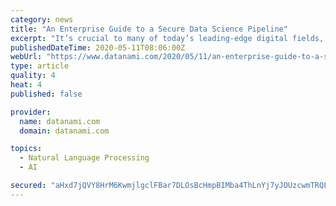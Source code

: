 ```yaml
---
category: news
title: "An Enterprise Guide to a Secure Data Science Pipeline"
excerpt: "It’s crucial to many of today’s leading-edge digital fields, including data science and machine learning. No single technology vendor can outmatch the pace of innovation the open-source data science community maintains."
publishedDateTime: 2020-05-11T08:06:00Z
webUrl: "https://www.datanami.com/2020/05/11/an-enterprise-guide-to-a-secure-data-science-pipeline/"
type: article
quality: 4
heat: 4
published: false

provider:
  name: datanami.com
  domain: datanami.com

topics:
  - Natural Language Processing
  - AI

secured: "aHxd7jQVY8HrM6KwmjlgclFBar7DLOsBcHmpBIMba4ThLnYj7yJOUzcwmTRQLpZhgXaMcbRmeLMtuYHgz3ea8yVpQvtNc+U/8ofZwnAUNq6QKDG8WeGA2EFqRuryfTWQnxyb2nXeFCAXwRvH9ruon6Og//lIEMfz6GiVeYfDB+0DjHlZUoxgXo4jm4SkTOj/79eso5skys0xWPly1ZiyQ7rIrbaW5QmwZylg99Cy9zD6pEV4iduMhyQPoB78GMCoAr8vBD4HYJijcgMmfwan6G2ZyLgwOTDzDPxTtss9nkGPlizVVORPqSVoZHYwhR7IhR9XUqcz1PknIVFe84Z1j94a9050RL4kjjwuInvIxVgc8aciMGbJwyV3AcxzFziSZnuv4EOHewrpspR8vVSX9y99W7JMQ/oTGHns21sBV8Mb0WVZ3Wc2mP1r/eDjNujG91uKXoSb2uyigcU85cIdWN6lYBOa2/WBf9DiEj5nH+A=;U2XhrHj5uoign4XR5h6Usw=="
---
```


